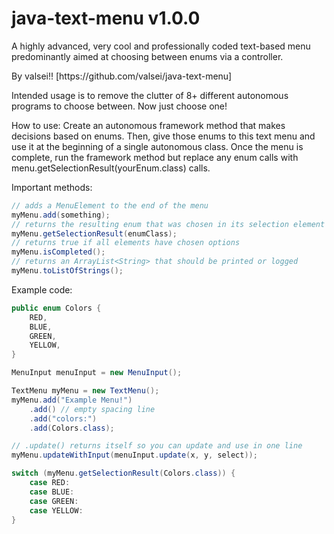 # java-text-menu v1.0.0
A highly advanced, very cool and professionally coded
text-based menu predominantly aimed at
choosing between enums via a controller.
<p>
By valsei!! [https://github.com/valsei/java-text-menu]
<p>
Intended usage is to remove the clutter of 8+ different
autonomous programs to choose between. Now just choose one!
<p>
How to use: Create an autonomous framework method that makes decisions
based on enums. Then, give those enums to this text menu
and use it at the beginning of a single autonomous class.
Once the menu is complete, run the framework method but replace
any enum calls with menu.getSelectionResult(yourEnum.class) calls.
<p>

Important methods:
```java
// adds a MenuElement to the end of the menu
myMenu.add(something);
// returns the resulting enum that was chosen in its selection element
myMenu.getSelectionResult(enumClass);
// returns true if all elements have chosen options
myMenu.isCompleted();
// returns an ArrayList<String> that should be printed or logged
myMenu.toListOfStrings();
```
Example code:

```java
public enum Colors {
    RED,
    BLUE,
    GREEN,
    YELLOW,
}
```
```java
MenuInput menuInput = new MenuInput();

TextMenu myMenu = new TextMenu();
myMenu.add("Example Menu!")
    .add() // empty spacing line
    .add("colors:")
    .add(Colors.class);
```
```java
// .update() returns itself so you can update and use in one line
myMenu.updateWithInput(menuInput.update(x, y, select));
```
```java
switch (myMenu.getSelectionResult(Colors.class)) {
    case RED:
    case BLUE:
    case GREEN:
    case YELLOW:
}
```
